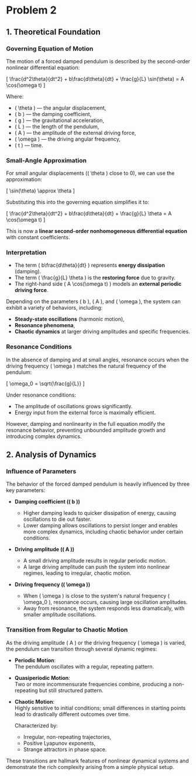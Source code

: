 # Problem 2

## 1. Theoretical Foundation

### Governing Equation of Motion

The motion of a forced damped pendulum is described by the second-order nonlinear differential equation:

\[
\frac{d^2\theta}{dt^2} + b\frac{d\theta}{dt} + \frac{g}{L} \sin(\theta) = A \cos(\omega t)
\]

Where:  
- \( \theta \) — the angular displacement,  
- \( b \) — the damping coefficient,  
- \( g \) — the gravitational acceleration,  
- \( L \) — the length of the pendulum,  
- \( A \) — the amplitude of the external driving force,  
- \( \omega \) — the driving angular frequency,  
- \( t \) — time.


### Small-Angle Approximation

For small angular displacements (\( \theta \) close to 0), we can use the approximation:

\[
\sin(\theta) \approx \theta
\]

Substituting this into the governing equation simplifies it to:

\[
\frac{d^2\theta}{dt^2} + b\frac{d\theta}{dt} + \frac{g}{L} \theta = A \cos(\omega t)
\]

This is now a **linear second-order nonhomogeneous differential equation** with constant coefficients.

### Interpretation
- The term \( b\frac{d\theta}{dt} \) represents **energy dissipation** (damping).  
- The term \( \frac{g}{L} \theta \) is the **restoring force** due to gravity.  
- The right-hand side \( A \cos(\omega t) \) models an **external periodic driving force**.

Depending on the parameters \( b \), \( A \), and \( \omega \), the system can exhibit a variety of behaviors, including:  
- **Steady-state oscillations** (harmonic motion),  
- **Resonance phenomena**,  
- **Chaotic dynamics** at larger driving amplitudes and specific frequencies.

### Resonance Conditions

In the absence of damping and at small angles, resonance occurs when the driving frequency \( \omega \) matches the natural frequency of the pendulum:

\[
\omega_0 = \sqrt{\frac{g}{L}}
\]

Under resonance conditions:  
- The amplitude of oscillations grows significantly.  
- Energy input from the external force is maximally efficient.

However, damping and nonlinearity in the full equation modify the resonance behavior, preventing unbounded amplitude growth and introducing complex dynamics.

## 2. Analysis of Dynamics

### Influence of Parameters

The behavior of the forced damped pendulum is heavily influenced by three key parameters:

- **Damping coefficient (\( b \))**  
  - Higher damping leads to quicker dissipation of energy, causing oscillations to die out faster.  
  - Lower damping allows oscillations to persist longer and enables more complex dynamics, including chaotic behavior under certain conditions.  

- **Driving amplitude (\( A \))**  
  - A small driving amplitude results in regular periodic motion.  
  - A large driving amplitude can push the system into nonlinear regimes, leading to irregular, chaotic motion.

- **Driving frequency (\( \omega \))**  
  - When \( \omega \) is close to the system's natural frequency \( \omega_0 \), resonance occurs, causing large oscillation amplitudes.  
  - Away from resonance, the system responds less dramatically, with smaller amplitude oscillations.

### Transition from Regular to Chaotic Motion

As the driving amplitude \( A \) or the driving frequency \( \omega \) is varied, the pendulum can transition through several dynamic regimes:

- **Periodic Motion**:  
  The pendulum oscillates with a regular, repeating pattern.

- **Quasiperiodic Motion**:  
  Two or more incommensurate frequencies combine, producing a non-repeating but still structured pattern.

- **Chaotic Motion**:  
  Highly sensitive to initial conditions; small differences in starting points lead to drastically different outcomes over time.

  Characterized by:  
  - Irregular, non-repeating trajectories,  
  - Positive Lyapunov exponents,  
  - Strange attractors in phase space.

These transitions are hallmark features of nonlinear dynamical systems and demonstrate the rich complexity arising from a simple physical setup.
